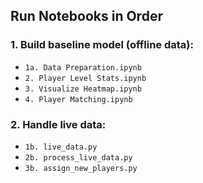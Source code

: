 ## Run Notebooks in Order

### 1. Build baseline model (offline data):
- `1a. Data Preparation.ipynb`
- `2. Player Level Stats.ipynb`
- `3. Visualize Heatmap.ipynb`
- `4. Player Matching.ipynb`

### 2. Handle live data:
- `1b. live_data.py`
- `2b. process_live_data.py`
- `3b. assign_new_players.py`

